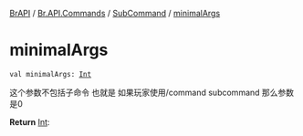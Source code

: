 [BrAPI](../../index.md) / [Br.API.Commands](../index.md) / [SubCommand](index.md) / [minimalArgs](./minimal-args.md)

# minimalArgs

`val minimalArgs: `[`Int`](https://kotlinlang.org/api/latest/jvm/stdlib/kotlin/-int/index.html)

这个参数不包括子命令 也就是 如果玩家使用/command subcommand 那么参数是0

**Return**
[Int](https://kotlinlang.org/api/latest/jvm/stdlib/kotlin/-int/index.html):

